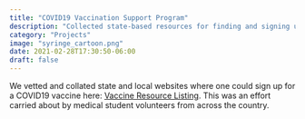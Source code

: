 ```yaml
---
title: "COVID19 Vaccination Support Program"
description: "Collected state-based resources for finding and signing up for vaccines and encouraged tech-savvy volunteers to assist others using these resources"
category: "Projects"
image: "syringe_cartoon.png"
date: 2021-02-28T17:30:50-06:00
draft: false
---
```

We vetted and collated state and local websites where one could sign up for a COVID19 vaccine here: [Vaccine Resource Listing](https://thevirtualmentor.org/covid-19-vaccine-links-1). This was an effort carried about by medical student volunteers from across the country.